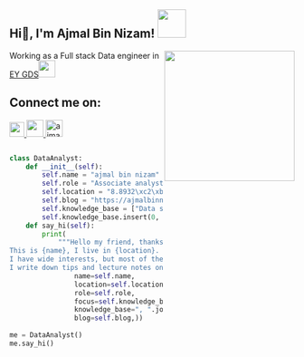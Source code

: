<h2>Hi👋, I'm Ajmal Bin Nizam! <img src="https://media.giphy.com/media/xTiTnnnWvRXTeXx3wc/giphy.gif" width="50"></h2>
<img align='right' src="https://media.giphy.com/media/M9gbBd9nbDrOTu1Mqx/giphy.gif" width="230">
<p>Working as a Full stack Data engineer in <a href="https://www.ey.com">EY GDS</a><img src="https://media.giphy.com/media/WUlplcMpOCEmTGBtBW/giphy.gif" width="30"> 
</p>

## Connect me on:

<a href="https://instagram.com/ajmalbinnizam"><img src="https://cdn2.iconfinder.com/data/icons/social-media-2285/512/1_Instagram_colored_svg_1-512.png" width="26"> </a>
<a href="https://www.linkedin.com/in/ajmalbinnizam/"><img src="https://content.linkedin.com/content/dam/me/business/en-us/amp/brand-site/v2/bg/LI-Bug.svg.original.svg" width="30"> </a>
<a href="https://ajmalbinnizam.github.io"><img src="https://img.icons8.com/fluent/96/000000/domain.png" width="30" alt="ajmal bin nizam"/></a>
<a href="https://pythontutor.com/render.html#code=class%20DataAnalyst%3A%0A%20%20%20%20def%20__init__%28self%29%3A%0A%20%20%20%20%20%20%20%20self.name%20%3D%20%22ajmal%20bin%20nizam%22%0A%20%20%20%20%20%20%20%20self.role%20%3D%20%22Associate%20analyst%20in%20EY%20GDS%22%0A%20%20%20%20%20%20%20%20self.location%20%3D%20%228.8932%5Cxc2%5Cxb0%20N,%2076.6141%5Cxc2%5Cxb0%20E%22%0A%20%20%20%20%20%20%20%20self.blog%20%3D%20%22https%3A//ajmalbinnizam.medium.com/%22%0A%20%20%20%20%20%20%20%20self.knowledge_base%20%3D%20%5B%22Data%20science%22,%20%22Machine%20Learning%22,%22web%20development%22,%20%22music%20production%22%5D%0A%20%20%20%20%20%20%20%20self.knowledge_base.insert%280,%20%22data%20and%20analytics%22%29%0A%20%20%20%20def%20say_hi%28self%29%3A%0A%20%20%20%20%20%20%20%20print%28%0A%20%20%20%20%20%20%20%20%20%20%20%20%22%22%22Hello%20my%20friend,%20thanks%20for%20dropping%20by!%0AThis%20is%20%7Bname%7D,%20I%20live%20in%20%7Blocation%7D.%20I%20work%20as%20an%20%7Brole%7D%20and%20recently%20I%20am%20focusing%20on%20%7Bfocus%7D.%0AI%20have%20wide%20interests,%20but%20most%20of%20them%20are%20%7Bknowledge_base%7D.%0AI%20write%20down%20tips%20and%20lecture%20notes%20on%20my%20personal%20tech%20blog,%20which%20can%20be%20found%20here%3A%20%7Bblog%7D%22%22%22.format%28%0A%20%20%20%20%20%20%20%20%20%20%20%20%20%20%20%20name%3Dself.name,%0A%20%20%20%20%20%20%20%20%20%20%20%20%20%20%20%20location%3Dself.location,%0A%20%20%20%20%20%20%20%20%20%20%20%20%20%20%20%20role%3Dself.role,%0A%20%20%20%20%20%20%20%20%20%20%20%20%20%20%20%20focus%3Dself.knowledge_base%5B0%5D,%0A%20%20%20%20%20%20%20%20%20%20%20%20%20%20%20%20knowledge_base%3D%22,%20%22.join%28self.knowledge_base%5B1%3A%5D%29,%0A%20%20%20%20%20%20%20%20%20%20%20%20%20%20%20%20blog%3Dself.blog,%29%29%0A%20%20%20%20%20%20%20%20%20%20%20%20%20%20%20%20%0Ame%20%3D%20DataAnalyst%28%29%0Ame.say_hi%28%29&cumulative=false&curInstr=21&heapPrimitives=nevernest&mode=display&origin=opt-frontend.js&py=3&rawInputLstJSON=%5B%5D&textReferences=false">


```python

class DataAnalyst:
    def __init__(self):
        self.name = "ajmal bin nizam"
        self.role = "Associate analyst in EY GDS"
        self.location = "8.8932\xc2\xb0 N, 76.6141\xc2\xb0 E"
        self.blog = "https://ajmalbinnizam.medium.com/"
        self.knowledge_base = ["Data science", "Machine Learning","web development", "music production"]
        self.knowledge_base.insert(0, "data and analytics")
    def say_hi(self):
        print(
            """Hello my friend, thanks for dropping by!
This is {name}, I live in {location}. I work as an {role} and recently I am focusing on {focus}.
I have wide interests, but most of them are {knowledge_base}.
I write down tips and lecture notes on my personal tech blog, which can be found here: {blog}""".format(
                name=self.name,
                location=self.location,
                role=self.role,
                focus=self.knowledge_base[0],
                knowledge_base=", ".join(self.knowledge_base[1:]),
                blog=self.blog,))
                
me = DataAnalyst()
me.say_hi()

```
</a>
